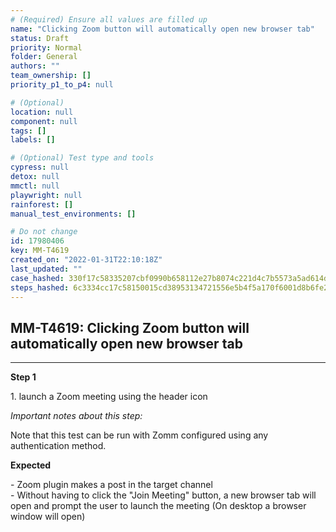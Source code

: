 ```yaml
---
# (Required) Ensure all values are filled up
name: "Clicking Zoom button will automatically open new browser tab"
status: Draft
priority: Normal
folder: General
authors: ""
team_ownership: []
priority_p1_to_p4: null

# (Optional)
location: null
component: null
tags: []
labels: []

# (Optional) Test type and tools
cypress: null
detox: null
mmctl: null
playwright: null
rainforest: []
manual_test_environments: []

# Do not change
id: 17980406
key: MM-T4619
created_on: "2022-01-31T22:10:18Z"
last_updated: ""
case_hashed: 330f17c58335207cbf0990b658112e27b8074c221d4c7b5573a5ad614d2f7bf1076f03d310570b48610f27182a56ce14
steps_hashed: 6c3334cc17c58150015cd38953134721556e5b4f5a170f6001d8b6fe2cbbfa3f56b49a615dbf7bbf23e364023682b8fd
---
```


<!-- (Auto-generated) Based on frontmatter's "key" and "name" -->

## MM-T4619: Clicking Zoom button will automatically open new browser tab

---

**Step 1**

1\. launch a Zoom meeting using the header icon

_Important notes about this step:_

Note that this test can be run with Zomm configured using any authentication method.

**Expected**

\- Zoom plugin makes a post in the target channel\
\- Without having to click the "Join Meeting" button, a new browser tab will open and prompt the user to launch the meeting (On desktop a browser window will open)
